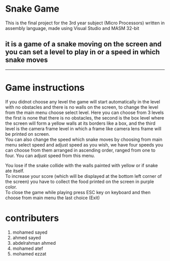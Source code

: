 # Snake Game
This is the final project for the 3rd year subject (Micro Processors) written in assembly language, made using Visual Studio and MASM 32-bit


it is a game of a snake moving on the screen and you can set a level to play in or a speed in which snake moves 
---



---
# Game instructions 
If you didnot choose any level the game will start automatically in the level with no obstacles and there is no walls on the screen, to change the level from the main menu choose select level. Here you can choose from 3 levels the first is none that there is no obstacles, the second is the box level where the screen will form a yellow walls at its borders like a box, and the third level is the camera frame level in which a frame like camera lens frame will be printed on screen.  
You can also change the speed which snake moves by choosing from main menu select speed and adjust speed as you wish, we have four speeds you can choose from them arranged in ascending order, ranged from one to four. You can adjust speed from this menu. 

You lose if the snake collide with the walls painted with yellow or if snake ate itself.  
To increase your score (which will be displayed at the bottom left corner of the screen) you have to collect the food printed on the screen in purple color.  
To close the game while playing press ESC key on keyboard and then choose from main menu the last choice (Exit)


# contributers 
1. mohamed sayed
2. ahmed sayed
3. abdelrahman ahmed
4. mohamed atef
5. mohamed ezzat
